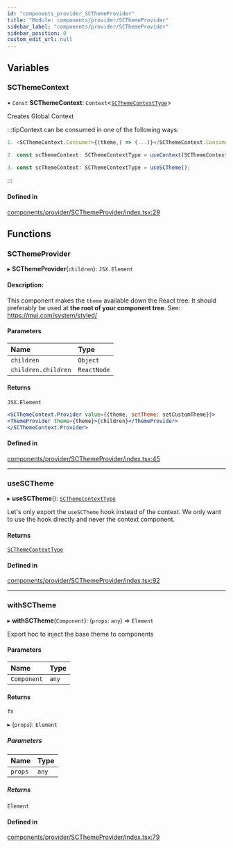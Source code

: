 ```yaml
---
id: "components_provider_SCThemeProvider"
title: "Module: components/provider/SCThemeProvider"
sidebar_label: "components/provider/SCThemeProvider"
sidebar_position: 0
custom_edit_url: null
---
```


## Variables

### SCThemeContext

• `Const` **SCThemeContext**: `Context`<[`SCThemeContextType`](../interfaces/types_context.SCThemeContextType.md)\>

Creates Global Context

:::tipContext can be consumed in one of the following ways:

```jsx
1. <SCThemeContext.Consumer>{(theme,) => (...)}</SCThemeContext.Consumer>
```
```jsx
2. const scThemeContext: SCThemeContextType = useContext(SCThemeContext);
```
```jsx
3. const scThemeContext: SCThemeContextType = useSCTheme();
````

:::

#### Defined in

[components/provider/SCThemeProvider/index.tsx:29](https://github.com/selfcommunity/community-ui/blob/a7bfc2b/packages/sc-core/src/components/provider/SCThemeProvider/index.tsx#L29)

## Functions

### SCThemeProvider

▸ **SCThemeProvider**(`children`): `JSX.Element`

#### Description:
This component makes the `theme` available down the React tree.
It should preferably be used at **the root of your component tree**.
See: https://mui.com/system/styled/

#### Parameters

| Name | Type |
| :------ | :------ |
| `children` | `Object` |
| `children.children` | `ReactNode` |

#### Returns

`JSX.Element`

```jsx
<SCThemeContext.Provider value={{theme, setTheme: setCustomTheme}}>
<ThemeProvider theme={theme}>{children}</ThemeProvider>
</SCThemeContext.Provider>
```

#### Defined in

[components/provider/SCThemeProvider/index.tsx:45](https://github.com/selfcommunity/community-ui/blob/a7bfc2b/packages/sc-core/src/components/provider/SCThemeProvider/index.tsx#L45)

___

### useSCTheme

▸ **useSCTheme**(): [`SCThemeContextType`](../interfaces/types_context.SCThemeContextType.md)

Let's only export the `useSCTheme` hook instead of the context.
We only want to use the hook directly and never the context component.

#### Returns

[`SCThemeContextType`](../interfaces/types_context.SCThemeContextType.md)

#### Defined in

[components/provider/SCThemeProvider/index.tsx:92](https://github.com/selfcommunity/community-ui/blob/a7bfc2b/packages/sc-core/src/components/provider/SCThemeProvider/index.tsx#L92)

___

### withSCTheme

▸ **withSCTheme**(`Component`): (`props`: `any`) => `Element`

Export hoc to inject the base theme to components

#### Parameters

| Name | Type |
| :------ | :------ |
| `Component` | `any` |

#### Returns

`fn`

▸ (`props`): `Element`

##### Parameters

| Name | Type |
| :------ | :------ |
| `props` | `any` |

##### Returns

`Element`

#### Defined in

[components/provider/SCThemeProvider/index.tsx:79](https://github.com/selfcommunity/community-ui/blob/a7bfc2b/packages/sc-core/src/components/provider/SCThemeProvider/index.tsx#L79)
